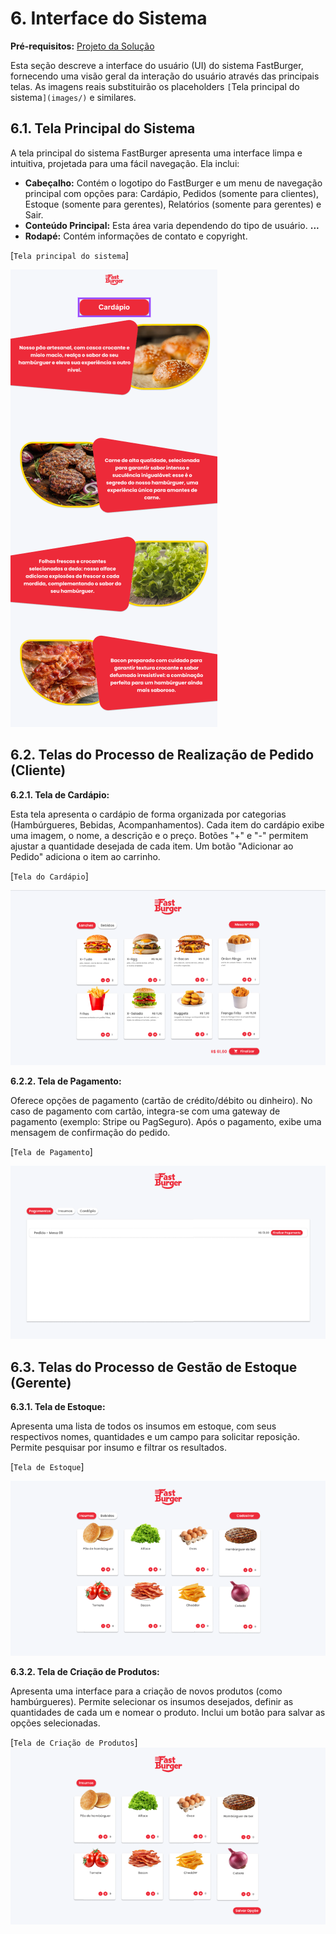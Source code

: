 # 6. Interface do Sistema

**Pré-requisitos:** [Projeto da Solução](4-Projeto-Solucao.md)

Esta seção descreve a interface do usuário (UI) do sistema FastBurger, fornecendo uma visão geral da interação do usuário através das principais telas.  As imagens reais substituirão os placeholders `[`Tela principal do sistema`](images/)` e similares.


## 6.1. Tela Principal do Sistema

A tela principal do sistema FastBurger apresenta uma interface limpa e intuitiva, projetada para uma fácil navegação.  Ela inclui:

* **Cabeçalho:**  Contém o logotipo do FastBurger e um menu de navegação principal com opções para: Cardápio, Pedidos (somente para clientes), Estoque (somente para gerentes), Relatórios (somente para gerentes) e Sair.
* **Conteúdo Principal:**  Esta área varia dependendo do tipo de usuário. **...**
* **Rodapé:**  Contém informações de contato e copyright.


[`Tela principal do sistema`]

![alt text](./images/images-modelagem/tela-de-inicio.png)


## 6.2. Telas do Processo de Realização de Pedido (Cliente)

**6.2.1. Tela de Cardápio:**

Esta tela apresenta o cardápio de forma organizada por categorias (Hambúrgueres, Bebidas, Acompanhamentos). Cada item do cardápio exibe uma imagem, o nome, a descrição e o preço.  Botões "+" e "-" permitem ajustar a quantidade desejada de cada item. Um botão "Adicionar ao Pedido" adiciona o item ao carrinho.

[`Tela do Cardápio`]

![alt text](./images/images-modelagem/cardapio.png)


**6.2.2. Tela de Pagamento:**

Oferece opções de pagamento (cartão de crédito/débito ou dinheiro).  No caso de pagamento com cartão, integra-se com uma gateway de pagamento (exemplo: Stripe ou PagSeguro).  Após o pagamento, exibe uma mensagem de confirmação do pedido.

[`Tela de Pagamento`]

![alt text](./images/images-modelagem/pagamento.png)



## 6.3. Telas do Processo de Gestão de Estoque (Gerente)

**6.3.1. Tela de Estoque:**

Apresenta uma lista de todos os insumos em estoque, com seus respectivos nomes, quantidades e um campo para solicitar reposição.  Permite pesquisar por insumo e filtrar os resultados.

[`Tela de Estoque`]

![alt text](./images/images-modelagem/controle-de-insumos.png)

**6.3.2. Tela de Criação de Produtos:**

Apresenta uma interface para a criação de novos produtos (como hambúrgueres). Permite selecionar os insumos desejados, definir as quantidades de cada um e nomear o produto. Inclui um botão para salvar as opções selecionadas.

[`Tela de Criação de Produtos`]![alt text](./images/images-modelagem/criar-opcao.png)
